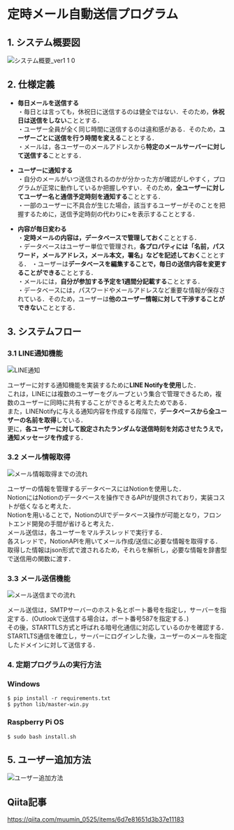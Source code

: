 # 定時メール自動送信プログラム
## 1. システム概要図
![システム概要_ver1 1 0](https://github.com/haradakaito/Automatic_Email_Sending/assets/75819611/5c1dc72e-51ff-4c23-b7ef-180dad5381ed)

## 2. 仕様定義
- **毎日メールを送信する**  
  ・毎日とは言っても，休祝日に送信するのは健全ではない．そのため，**休祝日は送信をしない**こととする．  
  ・ユーザー全員が全く同じ時間に送信するのは違和感がある．そのため，**ユーザーごとに送信を行う時間を変える**こととする．  
  ・メールは，各ユーザーのメールアドレスから**特定のメールサーバーに対して送信する**こととする．
  
- **ユーザーに通知する**  
  ・自分のメールがいつ送信されるのかが分かった方が確認がしやすく，プログラムが正常に動作しているか把握しやすい．そのため，**全ユーザーに対してユーザー名と通信予定時刻を通知する**こととする．  
  ・一部のユーザーに不具合が生じた場合，該当するユーザーがそのことを把握するために，送信予定時刻の代わりに×を表示することとする．
  
- **内容が毎日変わる**  
  ・**定時メールの内容は，データベースで管理しておく**こととする．  
  ・データベースはユーザー単位で管理され，**各プロパティには「名前，パスワード，メールアドレス，メール本文，署名」などを記述しておく**こととする．
  ・ユーザーは**データベースを編集することで，毎日の送信内容を変更することができる**こととする．  
  ・メールには，**自分が参加する予定を1週間分記載する**こととする．  
  ・データベースには，パスワードやメールアドレスなど重要な情報が保存されている．そのため，ユーザーは**他のユーザー情報に対して干渉することができない**こととする．
  
## 3. システムフロー
### 3.1 LINE通知機能
![LINE通知](https://github.com/haradakaito/Automatic_Email_Sending/assets/75819611/bab1d95e-8a61-40fc-b6d7-c0b7abb24e23)

ユーザーに対する通知機能を実装するために**LINE Notifyを使用**した．  
これは，LINEには複数のユーザーをグループという集合で管理できるため，複数のユーザーに同時に共有することができると考えたためである．  
また，LINENotifyに与える通知内容を作成する段階で，**データベースから全ユーザーの名前を取得**している．  
更に，**各ユーザーに対して設定されたランダムな送信時刻を対応させたうえで，通知メッセージを作成**する．  

### 3.2 メール情報取得
![メール情報取得までの流れ](https://github.com/haradakaito/Automatic_Email_Sending/assets/75819611/f7cdacd4-aad7-4669-8008-e14ab2261e6f)

ユーザーの情報を管理するデータベースにはNotionを使用した．  
NotionにはNotionのデータベースを操作できるAPIが提供されており，実装コストが低くなると考えた．  
Notionを用いることで，NotionのUIでデータベース操作が可能となり，フロントエンド開発の手間が省けると考えた．  
メール送信は，各ユーザーをマルチスレッドで実行する．  
各スレッドで，NotionAPIを用いてメール作成/送信に必要な情報を取得する．  
取得した情報はjson形式で渡されるため，それらを解析し，必要な情報を辞書型で送信用の関数に渡す．

### 3.3 メール送信機能
![メール送信までの流れ](https://github.com/haradakaito/Automatic_Email_Sending/assets/75819611/3d5c0fc4-2236-4485-a6a9-5de3d2f67b61)

メール送信は，SMTPサーバーのホスト名とポート番号を指定し，サーバーを指定する．(Outlookで送信する場合は，ポート番号587を指定する．)  
その後，STARTTLS方式と呼ばれる暗号化通信に対応しているのかを確認する．  
STARTLTS通信を確立し，サーバーにログインした後，ユーザーのメールを指定したドメインに対して送信する．  

### 4. 定期プログラムの実行方法
###  Windows
```
$ pip install -r requirements.txt
$ python lib/master-win.py
```
### Raspberry Pi OS
```
$ sudo bash install.sh
```

## 5. ユーザー追加方法
![ユーザー追加方法](https://github.com/haradakaito/Automatic_Email_Sending/assets/75819611/2e5bba75-fbf8-439d-8d94-368556518977)

## Qiita記事
https://qiita.com/muumin_0525/items/6d7e81651d3b37e11183
